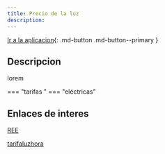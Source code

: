 ```yaml
---
title: Precio de la luz
description: 
---
```


[Ir a la aplicacion](https://www.esios.ree.es/es/analisis/1013?vis=1&start_date=20-10-2020T00%3A00&end_date=20-10-2020T23%3A50&compare_start_date=19-10-2020T00%3A00&groupby=hour&zoom=6&latlng=39.99395569397331%2C-2.98828125){: .md-button .md-button--primary }

## Descripcion
lorem

=== "tarifas "
    === "eléctricas"



## Enlaces de interes
[REE ](https://www.esios.ree.es/es/analisis/1013?vis=1&start_date=20-10-2020T00%3A00&end_date=20-10-2020T23%3A00&compare_start_date=19-10-2020T00%3A00&groupby=hour)

[tarifaluzhora](https://tarifaluzhora.es/)